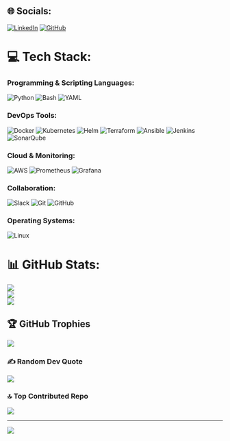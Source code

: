 ## 🌐 Socials:
[![LinkedIn](https://img.shields.io/badge/LinkedIn-%230077B5.svg?logo=LinkedIn&logoColor=white)](https://www.linkedin.com/in/yusufkayatr96/) [![GitHub](https://img.shields.io/badge/GitHub-%23121011.svg?logo=GitHub&logoColor=white)](https://github.com/yusufkaya01)

# 💻 Tech Stack:

### Programming & Scripting Languages:
![Python](https://img.shields.io/badge/python-3670A0?style=for-the-badge&logo=python&logoColor=ffdd54) 
![Bash](https://img.shields.io/badge/bash-%23121011.svg?style=for-the-badge&logo=gnu-bash&logoColor=white) 
![YAML](https://img.shields.io/badge/yaml-%23CB171E.svg?style=for-the-badge&logo=yaml&logoColor=white)

### DevOps Tools:
![Docker](https://img.shields.io/badge/docker-%230db7ed.svg?style=for-the-badge&logo=docker&logoColor=white) 
![Kubernetes](https://img.shields.io/badge/kubernetes-%23326ce5.svg?style=for-the-badge&logo=kubernetes&logoColor=white) 
![Helm](https://img.shields.io/badge/helm-%232C5263.svg?style=for-the-badge&logo=helm&logoColor=white) 
![Terraform](https://img.shields.io/badge/Terraform-%23623CE4.svg?style=for-the-badge&logo=terraform&logoColor=white) 
![Ansible](https://img.shields.io/badge/Ansible-%231A1918.svg?style=for-the-badge&logo=ansible&logoColor=white) 
![Jenkins](https://img.shields.io/badge/Jenkins-%232C5263.svg?style=for-the-badge&logo=jenkins&logoColor=white) 
![SonarQube](https://img.shields.io/badge/SonarQube-%234E9BCD.svg?style=for-the-badge&logo=sonarqube&logoColor=white) 

### Cloud & Monitoring:
![AWS](https://img.shields.io/badge/AWS-%23FF9900.svg?style=for-the-badge&logo=amazon-aws&logoColor=white) 
![Prometheus](https://img.shields.io/badge/Prometheus-E6522C?style=for-the-badge&logo=prometheus&logoColor=white)
![Grafana](https://img.shields.io/badge/Grafana-F46800?style=for-the-badge&logo=grafana&logoColor=white)

### Collaboration:
![Slack](https://img.shields.io/badge/Slack-%234A154B.svg?style=for-the-badge&logo=slack&logoColor=white) 
![Git](https://img.shields.io/badge/Git-fc6d26?style=for-the-badge&logo=git&logoColor=white)
![GitHub](https://img.shields.io/badge/GitHub-%23121011.svg?style=for-the-badge&logo=github&logoColor=white)

### Operating Systems:
![Linux](https://img.shields.io/badge/Linux-FCC624?style=for-the-badge&logo=linux&logoColor=black)

# 📊 GitHub Stats:
![](https://github-readme-stats.vercel.app/api?username=yusufkaya01&theme=radical&hide_border=false&include_all_commits=true&count_private=true)<br/>
![](https://github-readme-streak-stats.herokuapp.com/?user=yusufkaya01&theme=radical&hide_border=false)<br/>
![](https://github-readme-stats.vercel.app/api/top-langs/?username=yusufkaya01&theme=radical&hide_border=false&include_all_commits=true&count_private=true&layout=compact)

## 🏆 GitHub Trophies
![](https://github-profile-trophy.vercel.app/?username=yusufkaya01&theme=radical&no-frame=false&no-bg=false&margin-w=4)

### ✍️ Random Dev Quote
![](https://quotes-github-readme.vercel.app/api?type=horizontal&theme=radical)

### 🔝 Top Contributed Repo
![](https://github-contributor-stats.vercel.app/api?username=yusufkaya01&limit=5&theme=dracula&combine_all_yearly_contributions=true)

---
[![](https://visitcount.itsvg.in/api?id=yusufkaya01&label=Profile%20Views&color=0&icon=0&pretty=false)](https://visitcount.itsvg.in)


<!-- Proudly created with GPRM ( https://gprm.itsvg.in ) -->
